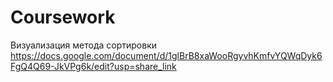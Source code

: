 # Coursework
Визуализация метода сортировки
https://docs.google.com/document/d/1glBrB8xaWooRgyvhKmfvYQWqDyk6FgQ4Q69-JkVPg6k/edit?usp=share_link
